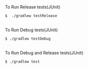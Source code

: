 To Run Release tests(JUnit)
```
$  ./gradlew testRelease
```

<br/> To Run Debug tests(JUnit)
```
$ ./gradlew testDebug
```

<br/>To Run Debug and Release tests(JUnit)
```
$ ./gradlew test
```
